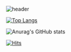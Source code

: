 ![header](https://capsule-render.vercel.app/api?type=waving&color=gradient&text=%20About%20Yarncha!%20&height=300&fontSize=80)

<!-- 한줄소개 / 연락처 -->

<!-- Languages & Tools -->
[![Top Langs](https://github-readme-stats.vercel.app/api/top-langs/?username=yarncha&layout=compact)](https://github.com/anuraghazra/github-readme-stats)

<!-- Repositorys / 각 분야별로? Web, Algorithm, Etc -->

![Anurag's GitHub stats](https://github-readme-stats.vercel.app/api?username=yarncha&show_icons=true&theme=buefy&count_private=true)



[![Hits](https://hits.seeyoufarm.com/api/count/incr/badge.svg?url=https%3A%2F%2Fgithub.com%2Fyarncha&count_bg=%23FFC3C3&title_bg=%234A80BC&icon=apachespark.svg&icon_color=%23FFFFFF&title=hits&edge_flat=true)](https://hits.seeyoufarm.com)

<!--
**yarncha/yarncha** is a ✨ _special_ ✨ repository because its `README.md` (this file) appears on your GitHub profile.

Here are some ideas to get you started:

- 🔭 I’m currently working on ...
- 🌱 I’m currently learning ...
- 👯 I’m looking to collaborate on ...
- 🤔 I’m looking for help with ...
- 💬 Ask me about ...
- 📫 How to reach me: ...
- 😄 Pronouns: ...
- ⚡ Fun fact: ...
-->
